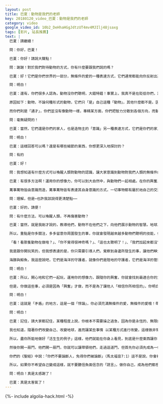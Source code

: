 ```yaml
---
layout: post
title: 巴夏：動物是我們的老師
key: 20180120_video_巴夏：動物是我們的老師
category: video
google_video_id: 10b2_DeHhaHGgJdtzUT4mv4MJIlj48jsaxg
tags: [影片, 站長推薦]
text: |
  巴夏：請繼續！

  問：你好，巴夏！

  巴夏：你好！請說大聲點！

  問：謝謝！對於我們對待動物的方式，你有什麼要跟我們說的嗎？

  巴夏：好！它們是你們世界的一部分，無條件的愛的一種表達方式，它們通常都能向你反射出某些你需要去面對的問題，某些你需要去經歷的過程。許多動物，它們是如此地愛你們，甚至願意承擔起那些因你們負面信念而導致的負面影響，讓你們有時間去處理這些負面信念並釋放它們，你明白嗎？

  問：明白！

  巴夏：還有，你們很多人認為，動物沒你們聰明，大錯特錯！事實上，我真不是在貶低你們，讓我來解釋一下。在很多方面，動物其實比你們所有人都聰明得多得多！

  原因如下：動物，不論何種形式的動物，它們只「是」自己這種「動物」，其他什麼都不是。因此，它們在「做自己這種動物」方面，是絕對的天才！它們在「做自己」方面，是專家！

  而你們則是「通才」，你們並沒有像動物一樣，專精某方面，你們把智力分散到各個方向，而動物則把智力集中在一個或少數幾個方向，所以，它們在「做自己」方面，都是天才！能教你們很多東西！能教你們如何成為「完整的自己」方面的「天才」，有道理嗎？

  問：毫無疑問的！

  巴夏：當然，它們還是你們的家人，也是造物主的「意識」另一種表達方式，它們是你們的家人！他們是對你們有著無條件愛的家人，如果你們這麼看待它們，那你們也就會如實經歷到。但這並不意味著，在大自然中，什麼事都不發生（捕食），只要動物間有平衡的關係，那發生的任何事，都是自然界自我平衡所需的，明白嗎？

  問：明白！

  巴夏：這樣回答可以嗎？還是有哪些細節的東西，你想更深入地探討的？

  問：有的

  巴夏：好！

  問：我想知道有什麼方式可以喚醒人類對動物的認識，讓大家意識到動物對我們人類的無條件的愛

  巴夏：有很多方法啊！運用你的想像力，你可以到大自然中，與動物們一起相處。在你的興奮上去行動，這可以使你變成更加敏銳的「天線」，更容易接受到其他波長的振動，更容易接收到來自動物、植物、石頭的信息。

  萬事萬物皆由意識而造，萬事萬物皆有表達其自身意識的方式，一切事物都有屬於祂自己的交流方式，你只需要學習如何聆聽。學會「聆聽萬物聲音」的最簡單的方式，就是做更完整的自己，因為你越是完整，說明你越是連接，而萬事萬物，都只是同一個「意識」的不同表達方式。所以你越是做「你自己」，你越是能體驗到，祂們都是「你自己」的反射，這你能理解嗎？

  問：理解，但是⋯也許我該說得更清楚點⋯⋯

  巴夏：好的，請便！

  問：有什麼方法，可以喚醒人類，不再傷害動物？

  巴夏：當然，就是我剛才說的，教導他們，動物不在他們之下，向他們展示動物的智慧。地球上現在已經有很多人開始這麼做了，去看看那些動物們展示它們聰明才智的例子，它們這麼做已經成千上萬年了，而你們卻剛剛注意到，想想看，你們什麼時候發現，鳥兒是懂得利用工具的？實際上幾千年前，它們就懂得這麼做了，而你們什麼時候才發現的呢？

  所以，重點是你多關注，多多留意你周圍發生的事，你就會發現越來越多動物們聰明的技能，你能向其他人展示的例子，也會越來越多

  「看！看那隻動物在做啥？」、「你不覺得很神奇嗎？」、「這也太聰明了！」、「我們加起來都沒它聰明，不是嗎？」

  我是跟你開玩笑的，但我想表達的是，你只需要引導人們，覺察到身邊所發生的事，讓他們睜大眼睛去看，帶他們去一些的地方，與動物們進行有創意的、有愛的交流互動，這也是為什麼有些做法，比如和野生海豚、鯨魚一起游泳，這些行為，會如此強大而深遠的影響力

  海豚與鯨魚，我這麼說吧，它們是海洋的守護者，就像你們是陸地的守護者，它們是海洋的管理員，就像你們是陸地的管理員。它們以心靈感應的方式，連接到其他星系，其他文明，讓它們教你們，如何連接，和它們一起游泳，一起玩，和它們待在一起，它們會影響到你，你明白嗎？

  問：明白！

  巴夏：所以，開心地和它們一起玩，運用你的想像力，跟隨你的興奮，你就會找到最適合你的方法，向人們展示，他們也可以做到。

  但是，你做這些事，必須是因為「興奮」才做，而不是為了讓他人「相信你所相信的」，你明白嗎？

  問：明白！

  巴夏：這就是「矛盾」的地方，這是一個「悖論」，你必須充滿無條件的愛，無條件的愛哦！帶著無條件的愛，去邀請他們，所謂「無條件」，就是「沒有任何條件」，但他們若是不想像你一樣地看待事情，不想有著像你一樣的與動物間的關係，你可以盡你所能地告訴他們可以怎麼做，這麼做可以如何地改善他們的生活，擴展他們的意識，但如果他們最後還是選擇「不」，那你就必須尊重他們的選擇，就像他們尊重你的選擇一樣，明白嗎？

  問：明白！

  巴夏：記住，請大家都記住，某種程度上說，你根本不需要操之過急，因為你是永恆的、無限的存在，急什麼呢？

  我也知道，隨著你們改變自己、改變地球，進而讓某些事情 以某種方式進行改變，這樣做非常好，而且經歷這些變革的過程，絕對是充滿樂趣的。但每個人都是永恆存在的，所以，某時某刻，在某地，他們也會以某種方式體驗到這些理念，不論是這輩子，還是線性上的「來世」。

  所以，盡你所能地做好「活生生的例子」這樣，他們就能在你身上看見，到底是什麼東西讓你「欣喜若狂」，於是，他們就會找你問：「到底是什麼，讓你如此開心」、「我也想像你一樣開心」、「我也想像你一樣充滿愛」、「我也想像你一樣自由」、「我也想像你一樣有創意」、「我也想像你一樣充滿創造力」、「像你一樣充滿想像力」、「像你一樣富足」、「你是怎麼做到的？」於是，你就可以引導他們了

  然後你開一扇門，他們開一扇門，你就可以讓帶領他們，走過這道門，但首先你必須先成為一個活生生的榜樣，而不是帶著負面想法，認為如果他們不穿過這道門，就說明哪裡出錯了，你若這麼做，只會損耗/腐蝕你（想要的）的能量，並降低到他們的水平。

  你們的《聖經》中說：「你們不要論斷人，免得你們被論斷」（馬太福音7:1）這不是說，你會被外界所評判，而是說，當你評判某人時，你就是在評判自己，並把自己降到與他相同的水平。

  所以，如果你不希望自己變成這樣，就不要聽信負面信念的「謊言」，做你自己，成為他們都想效仿的、積極正面的、活生生的榜樣吧！你明白嗎？

  問：明白！真是太感謝了！

  巴夏：真是太客氣了！
---
```


{%- include algolia-hack.html -%}
